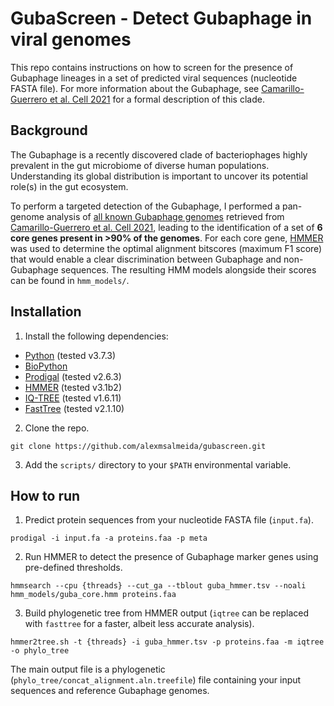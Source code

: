 # GubaScreen - Detect Gubaphage in viral genomes

This repo contains instructions on how to screen for the presence of Gubaphage lineages in a set of predicted viral sequences (nucleotide FASTA file). For more information about the Gubaphage, see [Camarillo-Guerrero et al. Cell 2021](https://www.sciencedirect.com/science/article/pii/S0092867421000726) for a formal description of this clade.

## Background

The Gubaphage is a recently discovered clade of bacteriophages highly prevalent in the gut microbiome of diverse human populations. Understanding its global distribution is important to uncover its potential role(s) in the gut ecosystem.

To perform a targeted detection of the Gubaphage, I performed a pan-genome analysis of [all known Gubaphage genomes](http://ftp.ebi.ac.uk/pub/databases/metagenomics/genome_sets/gut_phage_database/Gubaphage_genomes.fa) retrieved from [Camarillo-Guerrero et al. Cell 2021](https://www.sciencedirect.com/science/article/pii/S0092867421000726), leading to the identification of a set of <b>6 core genes present in >90% of the genomes</b>. For each core gene, [HMMER](http://hmmer.org/download.html) was used to determine the optimal alignment bitscores (maximum F1 score) that would enable a clear discrimination between Gubaphage and non-Gubaphage sequences. The resulting HMM models alongside their scores can be found in `hmm_models/`.

## Installation

1. Install the following dependencies:

* [Python](https://www.python.org/downloads/) (tested v3.7.3)
* [BioPython](https://biopython.org/wiki/Download)
* [Prodigal](https://github.com/hyattpd/Prodigal/wiki/installation) (tested v2.6.3)
* [HMMER](http://hmmer.org/download.html) (tested v3.1b2)
* [IQ-TREE](http://www.iqtree.org/) (tested v1.6.11)
* [FastTree](http://www.microbesonline.org/fasttree/) (tested v2.1.10)

2. Clone the repo.

```
git clone https://github.com/alexmsalmeida/gubascreen.git
```

3. Add the `scripts/` directory to your `$PATH` environmental variable.

## How to run

1. Predict protein sequences from your nucleotide FASTA file (`input.fa`).

```
prodigal -i input.fa -a proteins.faa -p meta 
```

2. Run HMMER to detect the presence of Gubaphage marker genes using pre-defined thresholds.

```
hmmsearch --cpu {threads} --cut_ga --tblout guba_hmmer.tsv --noali hmm_models/guba_core.hmm proteins.faa
```

3. Build phylogenetic tree from HMMER output (`iqtree` can be replaced with `fasttree` for a faster, albeit less accurate analysis).

```
hmmer2tree.sh -t {threads} -i guba_hmmer.tsv -p proteins.faa -m iqtree -o phylo_tree
```

The main output file is a phylogenetic (`phylo_tree/concat_alignment.aln.treefile`) file containing your input sequences and reference Gubaphage genomes.
